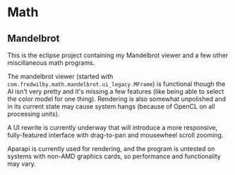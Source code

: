 Math
====

Mandelbrot
----------

This is the eclipse project containing my Mandelbrot viewer and a few other miscillaneous math programs. 

The mandelbrot viewer (started with `com.fredwilby.math.mandelbrot.ui_legacy.MFrame`) is functional though the AI isn't
very pretty and it's missing a few features (like being able to select the color model for one thing). Rendering is also
somewhat unpolished and in its current state may cause system hangs (because of OpenCL on all processing units). 

A UI rewrite is currently underway that will introduce a more responsive, fully-featured interface with drag-to-pan and 
mousewheel scroll zooming.

Aparapi is currently used for rendering, and the program is untested on systems with non-AMD graphics cards, so performance
and functionality may vary. 

